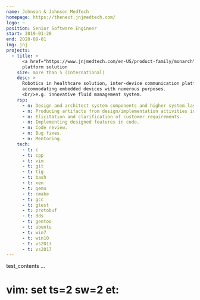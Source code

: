 ```yaml
---
name: Johnson & Johnson MedTech
homepage: https://thenext.jnjmedtech.com/
logo: ~
position: Senior Software Engineer
start: 2019-01-28
end: 2020-08-01
img: jnj
projects:
  - title: >
      <a href="https://www.jnjmedtech.com/en-US/product-family/monarch">Monarch</a>
      platform solution
    size: more than 5 (International)
    desc: >
      Robotics in healthcare solution, inter-device communication platform
      accommodating embedded devices with numerous purposes.
      <br/>e.g. innovative fluid management system.
    rsp:
      - n: Design and architect system components and higher system layers.
      - n: Producing artifacts from design/implementation activities in forms of UML diagram sets, documentation.
      - n: Elicitation and clarification of customer requirements.
      - n: Implementing designed features in code.
      - n: Code review.
      - n: Bug fixes.
      - n: Mentoring.
    tech:
      - t: c
      - t: cpp
      - t: vim
      - t: git
      - t: tig
      - t: bash
      - t: xen
      - t: qemu
      - t: cmake
      - t: gcc
      - t: gtest
      - t: protobuf
      - t: dds
      - t: gentoo
      - t: ubuntu
      - t: win7
      - t: win10
      - t: vs2013
      - t: vs2017
---
```

test_contents
...
# vim: set ts=2 sw=2 et:
